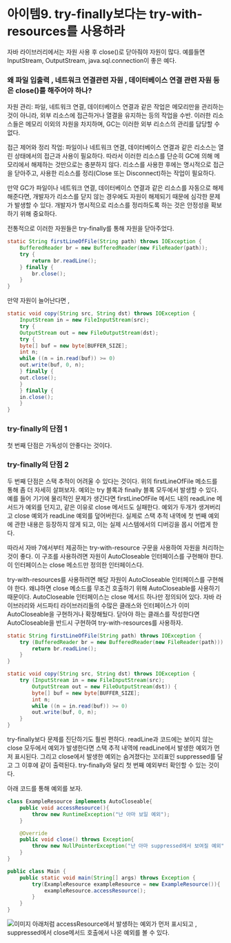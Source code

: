 # 아이템9. try-finally보다는 try-with-resources를 사용하라

자바 라이브러리에서는 자원 사용 후 close()로 닫아줘야 자원이 많다. 
예를들면 InputStream, OutputStream, java.sql.connection이 좋은 예다.

### 왜 파일 입출력 , 네트워크 연결관련 자원 , 데이터베이스 연결 관련 자원 등은 close()를 해주어야 하나?
자원 관리: 파일, 네트워크 연결, 데이터베이스 연결과 같은 작업은 메모리만을 관리하는 것이 아니라, 외부 리소스에 접근하거나 열결을 유지하는 등의 작업을 수반. 이러한 리소스들은 메모리 이외의 자원을 차지하며, GC는 이러한 외부 리소스의 관리를 담당할 수 없다.

접근 제어와 정리 작업: 파일이나 네트워크 연결, 데이터베이스 연결과 같은 리소스는 열린 상태에서의 접근과 사용이 필요하다. 따라서 이러한 리소스를 단순히 GC에 의해 메모리에서 해제하는 것만으로는 충분하지 않다. 리소스를 사용한 후에는 명시적으로 접근을 닫아주고, 사용한 리소스를 정리(Close 또는 Disconnect)하는 작업이 필요하다.

만약 GC가 파일이나 네트워크 연결, 데이터베이스 연결과 같은 리소스를 자동으로 해제해준다면, 개발자가 리소스를 닫지 않는 경우에도 자원이 해제되기 때문에 심각한 문제가 발생할 수 있다. 개발자가 명시적으로 리소스를 정리하도록 하는 것은 안정성을 확보하기 위해 중요하다.

전통적으로 이러한 자원들은 try-finally를 통해 자원을 닫아주었다.
``` java
static String firstLineOfFile(String path) throws IOException {
    BufferedReader br = new BufferedReader(new FileReader(path));
    try {
        return br.readLine();
    } finally {
        br.close();
    }
}
```
만약 자원이 늘어난다면 ,
``` java
static void copy(String src, String dst) throws IOException {
    InputStream in = new FileInputStream(src);
    try {
    OutputStream out = new FileOutputStream(dst);
    try {
    byte[] buf = new byte[BUFFER_SIZE];
    int n;
    while ((n = in.read(buf)) >= 0)
    out.write(buf, 0, n);
    } finally {
    out.close();
    }
    } finally {
    in.close();
    }
}
```

### try-finally의 단점 1
첫 번째 단점은 가독성이 안좋다는 것이다.

### try-finally의 단점 2
두 번째 단점은 스택 추적이 어려울 수 있다는 것이다.
위의 firstLineOfFile 메소드를 통해 좀 더 자세히 살펴보자.
예외는 try 블록과 finally 블록 모두에서 발생할 수 있다.
예를 들어 기기에 물리적인 문제가 생긴다면 firstLineOfFile 메서드 내의
readLine 메서드가 예외를 던지고, 같은 이유로 close 메서드도 실패한다.
예외가 두개가 생겨버리고 close 예외가 readLine 예외를 덮어버린다.
실제로 스택 추적 내역에 첫 번째 예외에 관한 내용은 등장하지 않게 되고,
이는 실제 시스템에서의 디버깅을 몹시 어렵게 한다.

따라서 자바 7에서부터 제공하는 try-with-resource 구문을 사용하여 자원을 처리하는 것이 좋다. 이 구조를 사용하려면 자원이 AutoCloseable 인터페이스를 구현해야 한다. 이 인터페이스는 close 메소드만 정의한 인터페이스다.

try-with-resources를 사용하려면 해당 자원이 AutoCloseable 인터페이스를 구현해야 한다.
왜냐하면 close 메소드를 무조건 호출하기 위해 AutoCloseable를 사용하기 때문이다.
AutoCloseable 인터페이스는 close 메서드 하나만 정의되어 있다.
자바 라이브러리와 서드파티 라이브러리들의 수많은 클래스와 인터페이스가 이미 AutoCloseable을 구현하거나 확장해뒀다.
닫아야 하는 클래스를 작성한다면 AutoCloseable을 반드시 구현하여 try-with-resources를 사용하자.
``` java
static String firstLineOfFile(String path) throws IOException {
    try (BufferedReader br = new BufferedReader(new FileReader(path))) {
        return br.readLine();
    }
}
```

``` java
static void copy(String src, String dst) throws IOException {
    try (InputStream in = new FileInputStream(src);
        OutputStream out = new FileOutputStream(dst)) {
        byte[] buf = new byte[BUFFER_SIZE];
        int n;
        while ((n = in.read(buf)) >= 0)
        out.write(buf, 0, n);
    }
}
```

try-finally보다 문제를 진단하기도 훨씬 편하다. readLine과 코드에는 보이지 않는 close 모두에서 예외가 발생한다면
스택 추적 내역에 readLine에서 발생한 예외가 먼저 표시된다.
그리고 close에서 발생한 예외는 숨겨졌다는 꼬리표인 suppressed를 달고 그 이후에 같이 출력된다.
try-finally와 달리 첫 번째 예외부터 확인할 수 있는 것이다.

아래 코드를 통해 예외를 보자.
``` java
class ExampleResource implements AutoCloseable{
    public void accessResource(){
        throw new RuntimeException("난 아마 보일 예외");
    }

    @Override
    public void close() throws Exception{
        throw new NullPointerException("난 아마 suppressed에서 보여질 예외");
    }
}

public class Main {
    public static void main(String[] args) throws Exception {
        try(ExampleResource exampleResource = new ExampleResource()){
            exampleResource.accessResource();
        }
    }
}
```
![이미지](https://velog.velcdn.com/images/dkdk/post/6bd6258b-9b1f-4f11-b083-2b53fb588d26/image.png)
아래처럼 accessResource에서 발생하는 예외가 먼저 표시되고 , suppressed에서 close메서드 호출에서 나온 예외를 볼 수 있다.

